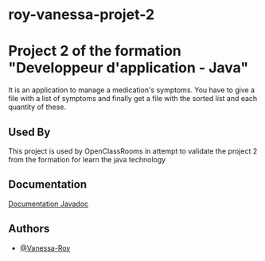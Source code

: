 # roy-vanessa-projet-2

# Project 2 of the formation "Developpeur d'application - Java"

It is an application to manage a medication's symptoms.
You have to give a file with a list of symptoms and finally get a file with the sorted list and each quantity of these.


## Used By

This project is used by OpenClassRooms in attempt to validate the project 2 from the formation for learn the java technology

## Documentation

[Documentation Javadoc](https://roy-vanessa.hebfree.org/package-summary.html)


## Authors

- [@Vanessa-Roy](https://www.github.com/Vanessa-Roy)

